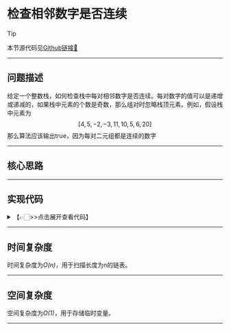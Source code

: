 # 检查相邻数字是否连续

> [!Tip]
> 
> 本节源代码见[Github链接🔗](https://github.com/MaxSolider/leetcode-algorithm/blob/main/structure/src/main/java/org/example/linkedlist/exercises/NthNodeFromEnd.java)

---

## 问题描述
给定一个整数栈，如何检查栈中每对相邻数字是否连续。每对数字的值可以是递增或递减的，如果栈中元素的个数是奇数，那么组对时忽略栈顶元素。例如，假设栈中元素为$$[4,5,-2,-3,11,10,5,6,20]$$那么算法应该输出true，因为每对二元组都是连续的数字

---

## 核心思路



---

## 实现代码
<details> 
	<summary>【👉🏻>>点击展开查看代码】</summary> 
	<pre>
		<code>
		</code>
	</pre>
</details>

---

## 时间复杂度
时间复杂度为*O(n)*，用于扫描长度为n的链表。

---

## 空间复杂度
空间复杂度为*O(1)*，用于存储临时变量。

---